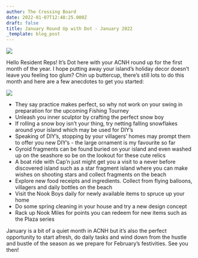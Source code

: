 ```yaml
---
author: The Crossing Board
date: 2022-01-07T12:48:25.000Z
draft: false
title: January Round Up with Dot - January 2022
_template: blog_post
---
```


![](/images/news/tcb-mascot-600px.png)

Hello Resident Reps! It’s Dot here with your ACNH round up for the first month of the year. I hope putting away your island’s holiday decor doesn’t leave you feeling too glum? Chin up buttercup, there’s still lots to do this month and here are a few anecdotes to get you started:

![](/images/news/ae56859fbfb845378af605ef0cf0ea91.jpeg)

* They say practice makes perfect, so why not work on your swing in preparation for the upcoming Fishing Tourney
* Unleash you inner sculptor by crafting the perfect snow boy
* If rolling a snow boy isn’t your thing, try netting falling snowflakes around your island which may be used for DIY’s
* Speaking of DIY’s, stopping by your villagers’ homes may prompt them to offer you new DIY’s - the large ornament is my favourite so far
* Gyroid fragments can be found buried on your island and even washed up on the seashore so be on the lookout for these cute relics
* A boat ride with Cap’n just might get you a visit to a never before discovered island such as a star fragment island where you can make wishes on shooting stars and collect fragments on the beach
* Explore new food receipts and ingredients. Collect from flying balloons, villagers and daily bottles on the beach
* Visit the Nook Boys daily for newly available items to spruce up your home
* Do some spring cleaning in your house and try a new design concept
* Rack up Nook Miles for points you can redeem for new items such as the Plaza series

January is a bit of a quiet month in ACNH but it’s also the perfect opportunity to start afresh, do daily tasks and wind down from the hustle and bustle of the season as we prepare for February’s festivities. See you then!
